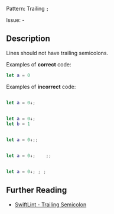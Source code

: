 Pattern: Trailing `;`

Issue: -

## Description

Lines should not have trailing semicolons.

Examples of **correct** code:
```swift
let a = 0

```
Examples of **incorrect** code:
```swift

let a = 0↓;


let a = 0↓;
let b = 1


let a = 0↓;;


let a = 0↓;    ;;


let a = 0↓; ; ;

```

## Further Reading

* [SwiftLint - Trailing Semicolon](https://realm.github.io/SwiftLint/trailing_semicolon.html)